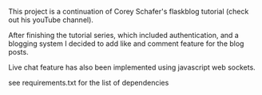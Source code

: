 This project is a continuation of
Corey Schafer's flaskblog tutorial (check out his youTube channel).

After finishing the tutorial series, which included authentication, and a blogging system I decided to add like and comment feature for the blog posts.

Live chat feature has also been implemented using javascript web sockets.

see requirements.txt for the list of dependencies
